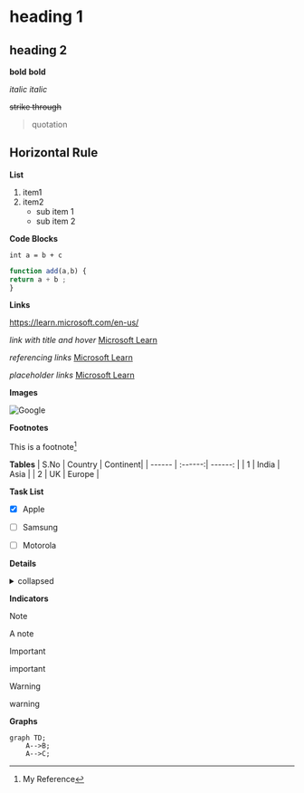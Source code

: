 # heading 1

## heading 2

**bold** 
__bold__

*italic* 
_italic_

~~strike through~~

> quotation
> 
**Horizontal Rule**
---

**List**

1. item1
2. item2
   * sub item 1
   * sub item 2

**Code Blocks**

`int a = b + c`

```js
function add(a,b) {
return a + b ;
}
```
**Links**

https://learn.microsoft.com/en-us/

*link with title and hover*
[Microsoft Learn](https://learn.microsoft.com/en-us/ "Microsoft Learn")

*referencing links*
[Microsoft Learn]

[Microsoft Learn]: https://learn.microsoft.com/en-us/

*placeholder links*
[Microsoft Learn][1]

[1]: https://learn.microsoft.com/en-us/

**Images**

![Google](https://i.pinimg.com/originals/82/db/5d/82db5d2177c6c369d17869deccca38f7.jpg)

**Footnotes**

This is a footnote[^1] 
[^1]: My Reference


**Tables**
| S.No    | Country | Continent|
| ------  | :------:| ------:  |
| 1       | India   | Asia     |
| 2       | UK      | Europe   |


**Task List**
- [x] Apple
- [ ] Samsung
- [ ] Motorola


**Details**

<details>
  <summary>collapsed</summary>

  # Header
  This is the copy for the collapsed text.
</details>

**Indicators**

> [!NOTE]
> A note

> [!IMPORTANT]
> important

> [!WARNING]
> warning

**Graphs**

```mermaid
graph TD;
    A-->B;
    A-->C;
```

